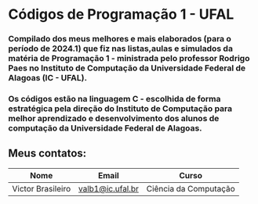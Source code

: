 # Códigos de Programação 1 - UFAL
### Compilado dos meus melhores e mais elaborados (para o período de 2024.1) que fiz nas listas,aulas e simulados da matéria de Programação 1 - ministrada pelo professor Rodrigo Paes no Instituto de Computação da Universidade Federal de Alagoas (IC - UFAL).

### Os códigos estão na linguagem C - escolhida de forma estratégica pela direção do Instituto de Computação para melhor aprendizado e desenvolvimento dos alunos de computação da Universidade Federal de Alagoas.

## Meus contatos:
| Nome | Email | Curso |
|----------|----------|----------|
| Victor Brasileiro  | valb1@ic.ufal.br   | Ciência da Computação   |
